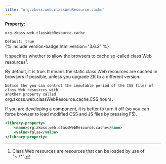```yaml
---
title: "org.zkoss.web.classWebResource.cache"
---
```


**Property:**

`org.zkoss.web.classWebResource.cache`

`Default: true`  
{% include version-badge.html version="3.6.3" %}

It specifies whether to allow the browsers to cache so-called class Web
resources[^1].

By default, it is true. It means the static class Web resources are
cached in browsers if possible, unless you upgrade ZK to a different
version.

`Notice the you can control the immutable period of the CSS files of class Web resources with`  
`another property called `org.zkoss.web.classWebResource.cache.CSS.hours`.`

If you are developing a component, it is better to turn it off (so you
can force browser to load modified CSS and JS files by pressing F5).

```xml
<library-property>
    <name>org.zkoss.web.classWebResource.cache</name>
    <value>false</value>
</library-property>
```


[^1]: Class Web resources are resources that can be loaded by use of
    "~./\*".
